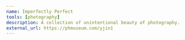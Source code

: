 ```yaml
---
name: Imperfectly Perfect
tools: [photography]
description: A collection of unintentional beauty of photography.
external_url: https://phmuseum.com/yjin1
---
```

